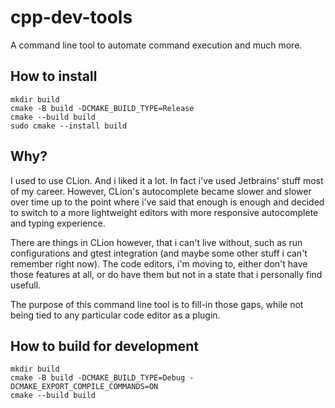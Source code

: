 # cpp-dev-tools
A command line tool to automate command execution and much more.

## How to install
```
mkdir build
cmake -B build -DCMAKE_BUILD_TYPE=Release
cmake --build build
sudo cmake --install build
```

## Why?
I used to use CLion. And i liked it a lot. In fact i've used Jetbrains' stuff most of my career.
However, CLion's autocomplete became slower and slower over time up to the point where i've said that enough is enough and decided to switch to a more lightweight editors with more responsive autocomplete and typing experience.

There are things in CLion however, that i can't live without, such as run configurations and gtest integration (and maybe some other stuff i can't remember right now). The code editors, i'm moving to, either don't have those features at all, or do have them but not in a state that i personally find usefull.

The purpose of this command line tool is to fill-in those gaps, while not being tied to any particular code editor as a plugin.

## How to build for development
```
mkdir build
cmake -B build -DCMAKE_BUILD_TYPE=Debug -DCMAKE_EXPORT_COMPILE_COMMANDS=ON
cmake --build build
```
